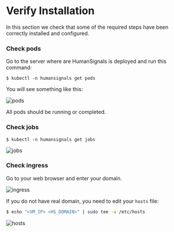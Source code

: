 # Verify Installation

In this section we check that some of the required steps have been
correctly installed and configured.

### Check pods

Go to the server where are HumanSignals is deployed and run this command:

```
$ kubectl -n humansignals get pods
```

You will see something like this:

![pods](images/pods.png)

All pods should be running or completed.

### Check jobs

```
$ kubectl -n humansignals get jobs
```

![jobs](images/jobs.png)


### Check ingress

Go to your web browser and enter your domain.

![ingress](images/ingress.png)

If you do not have real domain, you need to edit your `hosts` file:

```sh
$ echo "<VM_IP> <HS_DOMAIN>" | sudo tee -a /etc/hosts
```

![hosts](images/hosts.png)
